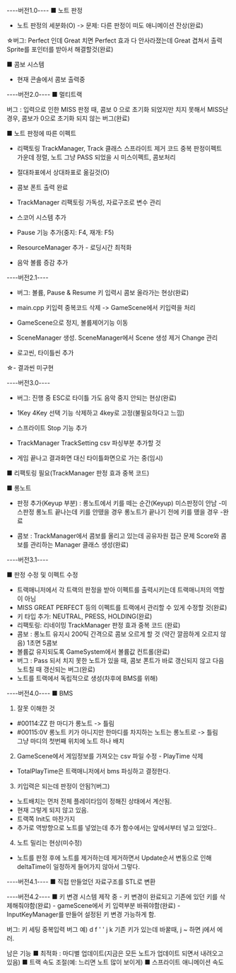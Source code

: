 
----버전1.0----
■ 노트 판정
 - 노트 판정의 세분화(O)
 -> 문제: 다른 판정이 떠도 애니메이션 잔상(완료)


☆버그: Perfect 인데 Great 치면 Perfect 효과 다 안사라졌는데 Great 겹쳐서 출력
      Sprite를 포인터를 받아서 해결할것(완료)

■ 콤보 시스템
 - 현재 콘솔에서 콤보 출력중


----버전2.0----
■ 멀티트랙

버그 : 입력으로 인한 MISS 판정 때, 콤보 0 으로 초기화 되었지만
       치지 못해서 MISS난 경우, 콤보가 0으로 초기화 되지 않는 버그(완료)


■ 노트 판정에 따른 이펙트
- 리팩토링
 TrackManager, Track 클래스 스프라이트 제거 코드 중복
 판정이펙트 가운데 정렬, 노트 그냥 PASS 되었을 시 미스이펙트, 콤보처리

- 절대좌표에서 상대좌표로 옮길것(O)
- 콤보 폰트 출력 완료
- TrackManager 리팩토링
  가독성, 자료구조로 변수 관리
- 스코어 시스템 추가
- Pause 기능 추가(중지: F4, 재개: F5)
- ResourceManager 추가 - 로딩시간 최적화
- 음악 볼륨 증감 추가

----버전2.1----
- 버그: 볼륨, Pause & Resume 키 입력시 콤보 올라가는 현상(완료)

- main.cpp 키입력 중복코드 삭제 -> GameScene에서 키입력을 처리
- GameScene으로 정지, 볼륨제어기능 이동
- SceneManager 생성. SceneManager에서 Scene 생성 제거 Change 관리
- 로고씬, 타이틀씬 추가

☆- 결과씬 미구현

----버전3.0----
- 버그: 진행 중 ESC로 타이틀 가도 음악 중지 안되는 현상(완료)
- 1Key 4Key 선택 기능 삭제하고 4key로 고정(불필요하다고 느낌)
- 스프라이트 Stop 기능 추가

- TrackManager TrackSetting csv 파싱부분 추가할 것
- 게임 끝나고 결과화면 대신 타이틀화면으로 가는 중(임시)


■ 리팩토링 필요(TrackManager 판정 효과 중복 코드)

■ 롱노트
 - 판정 추가(Keyup 부분) : 롱노트에서 키를 떼는 순간(Keyup) 미스판정이 안남
	-미스판정
	 롱노트 끝나는데 키를 안뗐을 경우
	 롱노트가 끝나기 전에 키를 뗐을 경우
	-완료

 - 콤보 : TrackManager에서 콤보를 올리고 있는데 공유자원 접근 문제
	Score와 콤보를 관리하는 Manager 클래스 생성(완료)

----버전3.1----

■ 판정 수정 및 이펙트 수정
 - 트랙매니저에서 각 트랙의 판정을 받아 이펙트를 출력시키는데 트랙매니저의 역할이 아님
 - MISS GREAT PERFECT 등의 이펙트를 트랙에서 관리할 수 있게 수정할 것(완료)
 - 키 타입 추가: NEUTRAL, PRESS, HOLDING(완료)
 - 리팩토링: 리네이밍
	     TrackManager 판정 효과 중복 코드 (완료)
 - 콤보 : 롱노트 유지시 200틱 간격으로 콤보 오르게 할 것 (약간 깔끔하게 오르지 않음)
	  1초면 5콤보
 - 볼륨값 유지되도록 GameSystem에서 볼륨값 컨트롤(완료)
 - 버그 : Pass 되서 치지 못한 노트가 있을 때, 콤보 폰트가 바로 갱신되지 않고 다음 노트칠 때 갱신되는 버그(완료)
 - 노트를 트랙에서 독립적으로 생성(차후에 BMS를 위해)


----버전4.0----
■ BMS
1. 잘못 이해한 것
- #00114:ZZ 한 마디가 롱노트 -> 틀림
- #00115:0V 롱노트 키가 아니지만 한마디를 차지하는 노트는 롱노트로 -> 틀림	
	그냥 마디의 첫번째 위치에 노트 하나 배치
	
2. GameScene에서 게임정보를 가져오는 csv 파일 수정 - PlayTime 삭제
- TotalPlayTime은 트랙매니저에서 bms 파싱하고 결정한다.
		
3. 키입력은 되는데 판정이 안됨?(버그)
- 노트배치는 먼저 전체 플레이타임이 정해진 상태에서 계산됨.
- 현재 그렇게 되지 않고 있음.
- 트랙쪽 Init도 마찬가지
- 추가로 역방향으로 노트를 넣었는데 추가 함수에서는 앞에서부터 넣고 있었다..

4. 노트 밀리는 현상(미수정)
- 노트를 판정 후에 노트를 제거하는데 제거하면서 Update순서 변동으로 인해 deltaTime이 일정하게 들어가지 않아서 그렇다.


----버전4.1----
■ 직접 만들었던 자료구조를 STL로 변환
 
 
----버전4.2----
■ 키 변경 시스템 제작 중
	- 키 변경이 완료되고 기존에 있던 키를 삭제해줘야함(완료)
	- gameScene에서 키 입력부분 바꿔야함(완료)
	- InputKeyManager를 만들어 설정된 키 변경 가능하게 함.

버그: 키 세팅 중복입력 버그
예) d f ' ' j k  기존 키가 있는데 바꿀때, j ~ 하면 j에서 에러.

남은 기능
■ 최적화 : 마디별 업데이트(지금은 모든 노트가 업데이트 되면서 내려오고 있음)
■ 트랙 속도 조절(예: 느리면 노트 많이 보이게)
■ 스프라이트 애니메이션 속도
